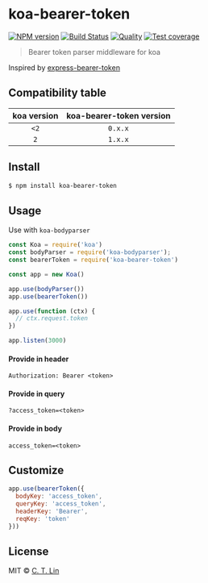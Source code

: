 # koa-bearer-token

[![NPM version][npm-image]][npm-url]
[![Build Status][travis-image]][travis-url]
[![Quality][codeclimate-image]][codeclimate-url]
[![Test coverage][coveralls-image]][coveralls-url]

> Bearer token parser middleware for koa

Inspired by [express-bearer-token](https://www.npmjs.com/package/express-bearer-token)

## Compatibility table

| koa version | koa-bearer-token version |
|:-----------:|:------------------------:|
| `<2`        | `0.x.x`                  |
| `2`         | `1.x.x`                  |

## Install

```sh
$ npm install koa-bearer-token
```

## Usage

Use with `koa-bodyparser`

```js
const Koa = require('koa')
const bodyParser = require('koa-bodyparser');
const bearerToken = require('koa-bearer-token')

const app = new Koa()

app.use(bodyParser())
app.use(bearerToken())

app.use(function (ctx) {
  // ctx.request.token
})

app.listen(3000)
```

#### Provide in header

`Authorization: Bearer <token>`

#### Provide in query

`?access_token=<token>`

#### Provide in body

`access_token=<token>`

## Customize

```js
app.use(bearerToken({
  bodyKey: 'access_token',
  queryKey: 'access_token',
  headerKey: 'Bearer',
  reqKey: 'token'
}))
```

## License

MIT © [C. T. Lin](https://github.com/chentsulin)

[npm-image]: https://img.shields.io/npm/v/koa-bearer-token.svg?style=flat-square
[npm-url]: https://npmjs.org/package/koa-bearer-token
[travis-image]: https://travis-ci.org/chentsulin/koa-bearer-token.svg?branch=master
[travis-url]: https://travis-ci.org/chentsulin/koa-bearer-token
[codeclimate-image]: https://img.shields.io/codeclimate/github/chentsulin/koa-bearer-token.svg?style=flat-square
[codeclimate-url]: https://codeclimate.com/github/chentsulin/koa-bearer-token
[coveralls-image]: https://img.shields.io/coveralls/chentsulin/koa-bearer-token.svg?style=flat-square
[coveralls-url]: https://coveralls.io/r/chentsulin/koa-bearer-token
